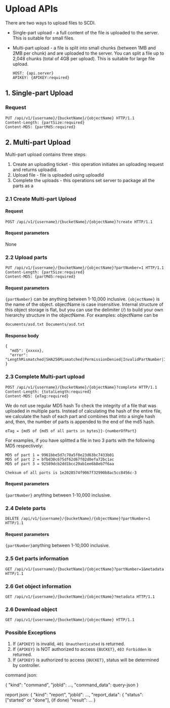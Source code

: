 # Upload APIs

There are two ways to upload files to SCDI.

- Single-part upload - a full content of the file is uploaded to the server. This is suitable for small files.
- Multi-part upload - a file is split into small chunks (between 1MB and 2MB per chunk) and are uploaded to the server. You can split a file up to 2,048 chunks (total of 4GB per upload). This is suitable for large file upload.

  ```
  HOST: {api.server}
  APIKEY: {APIKEY:required}
  ```

## 1\. Single-part Upload

### Request

```
PUT /api/v1/{username}/{bucketName}/{objectName} HTTP/1.1
Content-Length: {partSize:required}
Content-MD5: {partMd5:required}
```

## 2\. Multi-part Upload

Multi-part upload contains three steps:

1. Create an uploading ticket - this operation initiates an uploading request and returns uploadId.
2. Upload file - file is uploaded using uploadId
3. Complete the uploads - this operations set server to package all the parts as a

### 2.1 Create Multi-part Upload

#### Request

```
POST /api/v1/{username}/{bucketName}/{objectName}?create HTTP/1.1
```

#### Request parameters

None

### 2.2 Upload parts

```
PUT /api/v1/{username}/{bucketName}/{objectName}?partNumber=1 HTTP/1.1
Content-Length: {partSize:required}
Content-MD5: {partMd5:required}
```

#### Request parameters

`{partNumber}` can be anything between 1-10,000 inclusive. `{objectName}` is the name of the object. objectName is case insensitive. Internal structure of this object storage is flat, but you can use the delimiter (/) to build your own hierarchy structure in the objectName. For examples: objectName can be

```
documents/asd.txt Documents/asd.txt
```

#### Response body

```
{
  "md5": {xxxxx},
  "error": "LengthMismatched|SHA256Mismatched|PermissionDenied|InvalidPartNumber|InvalidUploadId|InvalidBucket|ExpiredUploadId"
}
```

### 2.3 Complete Multi-part upload

```
POST /api/v1/{username}/{bucketName}/{objectName}?complete HTTP/1.1
Content-Length: {totalLength:required}
Content-MD5: {eTag:required}
```

We do not use regular MD5 hash To check the integrity of a file that was uploaded in multiple parts. Instead of calculating the hash of the entire file, we calculate the hash of each part and combines that into a single hash and, then, the number of parts is appended to the end of the md5 hash.

```
eTag = {md5 of {md5 of all parts in bytes}}-{numberOfPart}
```
For examples, if you have splitted a file in two 3 parts with the following MD5 respectively:

```
MD5 of part 1 = 9961bbe5d7c70a5f0e23d63bc7433b01
MD5 of part 2 = bfbd30c675df62d67f02d0efa72bc1ac
MD5 of part 3 = 92589dcb2dd1bcc29ab1ee6b8eb7f6aa

Cheksum of all parts is 1e2028574f9067f32990b8ac5cc8456c-3
```



#### Request parameters

`{partNumber}` anything between 1-10,000 inclusive.

### 2.4 Delete parts

```
DELETE /api/v1/{username}/{bucketName}/{objectName}?partNumber=1 HTTP/1.1
```

#### Request parameters

`{partNumber}`anything between 1-10,000 inclusive.

### 2.5 Get parts information

```
GET /api/v1/{username}/{bucketName}/{objectName}?partNumber=1&metadata HTTP/1.1
```

### 2.6 Get object information

```
GET /api/v1/{username}/{bucketName}/{objectName}?metadata HTTP/1.1
```

### 2.6 Download object

```
GET /api/v1/{username}/{bucketName}/{objectName} HTTP/1.1
```

### Possible Exceptions

1. If `{APIKEY}` is invalid, `401 Unauthenticated` is returned.
2. If `{APIKEY}` is NOT authorized to access `{BUCKET}`, `403 Forbidden` is returned.
3. If `{APIKEY}` is authorized to access `{BUCKET}`, status will be determined by controller.

command json:

{ "kind": "command", "jobId": ..., "command_data": query-json }

report json: { "kind": "report", "jobId": ..., "report_data": { "status": ["started" or "done"], (if done) "result": ... }

